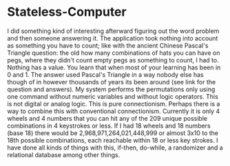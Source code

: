 # Stateless-Computer
I did something kind of interesting afterward figuring out the word problem and then someone answering it. The application took nothing into account as something you have to count; like with the ancient Chinese Pascal's Triangle question: the old how many combinations of hats you can have on pegs, where they didn't count empty pegs as something to count, I had to. Nothing has a value. You learn that when most of your learning has been in 0 and 1.      The answer used Pascal's Triangle in a way nobody else has though of in however thousands of years its been around (see link for the question and answers). My system performs the permutations only using one command without numeric variables and without logic operators. This is not digital or analog logic. This is pure connectionism. Perhaps there is a way to combine this with conventional connectionism. Currently it is only 4 wheels and 4 numbers that you can hit any of the 209 unique possible combinations in 4 keystrokes or less. If I had 18 wheels and 18 numbers (base 18) there would be 2,968,971,264,021,448,999 or almost 3x10 to the 18th possible combinations, each reachable within 18 or less key strokes.   I have done all kinds of things with this, if-then, do-while, a randomizer and a relational database among other things.
